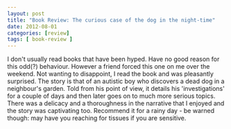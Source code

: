 ```yaml
---
layout: post
title: "Book Review: The curious case of the dog in the night-time"
date: 2012-08-01
categories: [review]
tags: [ book-review ]
---
```

I don't usually read books that have been hyped. Have no good reason for this odd(?) behaviour. However a friend forced this one on me over the weekend. Not wanting to disappoint, I read the book and was pleasantly surprised. The story is that of an autistic boy who discovers a dead dog in a neighbour's garden. Told from his point of view, it details his 'investigations' for a couple of days and then later goes on to much more serious topics. There was a delicacy and a thoroughness in the narrative that I enjoyed and the story was captivating too. Recommend it for a rainy day - be warned though: may have you reaching for tissues if you are sensitive.
